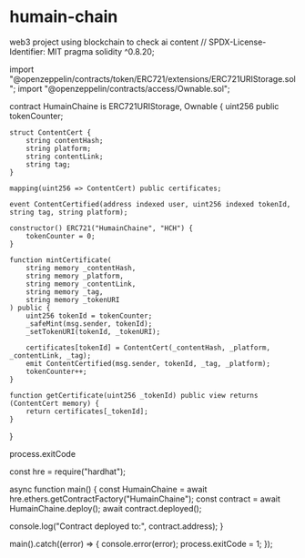 # humain-chain
web3 project using blockchain to check ai content
// SPDX-License-Identifier: MIT
pragma solidity ^0.8.20;

import "@openzeppelin/contracts/token/ERC721/extensions/ERC721URIStorage.sol";
import "@openzeppelin/contracts/access/Ownable.sol";

contract HumainChaine is ERC721URIStorage, Ownable {
    uint256 public tokenCounter;

    struct ContentCert {
        string contentHash;
        string platform;
        string contentLink;
        string tag;
    }

    mapping(uint256 => ContentCert) public certificates;

    event ContentCertified(address indexed user, uint256 indexed tokenId, string tag, string platform);

    constructor() ERC721("HumainChaine", "HCH") {
        tokenCounter = 0;
    }

    function mintCertificate(
        string memory _contentHash,
        string memory _platform,
        string memory _contentLink,
        string memory _tag,
        string memory _tokenURI
    ) public {
        uint256 tokenId = tokenCounter;
        _safeMint(msg.sender, tokenId);
        _setTokenURI(tokenId, _tokenURI);

        certificates[tokenId] = ContentCert(_contentHash, _platform, _contentLink, _tag);
        emit ContentCertified(msg.sender, tokenId, _tag, _platform);
        tokenCounter++;
    }

    function getCertificate(uint256 _tokenId) public view returns (ContentCert memory) {
        return certificates[_tokenId];
    }
}

process.exitCode

const hre = require("hardhat");

async function main() {
  const HumainChaine = await hre.ethers.getContractFactory("HumainChaine");
  const contract = await HumainChaine.deploy();
  await contract.deployed();

  console.log("Contract deployed to:", contract.address);
}

main().catch((error) => {
  console.error(error);
  process.exitCode = 1;
});
